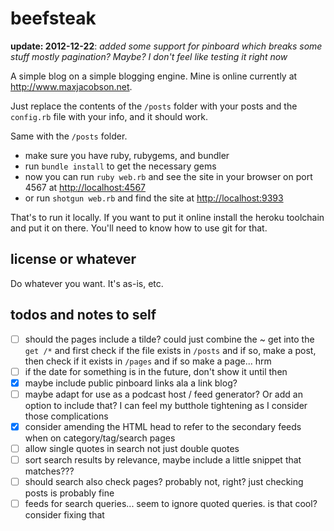 # beefsteak

**update: 2012-12-22**: *added some support for pinboard which breaks some stuff mostly pagination? Maybe? I don't feel like testing it right now*

A simple blog on a simple blogging engine. Mine is online currently at <http://www.maxjacobson.net>.

Just replace the contents of the `/posts` folder with your posts and the `config.rb` file with your info, and it should work.

Same with the `/posts` folder.

* make sure you have ruby, rubygems, and bundler
* run `bundle install` to get the necessary gems
* now you can run `ruby web.rb` and see the site in your browser on port 4567 at <http://localhost:4567>
* or run `shotgun web.rb` and find the site at <http://localhost:9393>

That's to run it locally. If you want to put it online install the heroku toolchain and put it on there. You'll need to know how to use git for that.

## license or whatever

Do whatever you want. It's as-is, etc.

## todos and notes to self

* [ ] should the pages include a tilde? could just combine the ~ get into the `get /*` and first check if the file exists in `/posts` and if so, make a post, then check if it exists in `/pages` and if so make a page... hrm
* [ ] if the date for something is in the future, don't show it until then
* [x] maybe include public pinboard links ala a link blog?
* [ ] maybe adapt for use as a podcast host / feed generator? Or add an option to include that? I can feel my butthole tightening as I consider those complications
* [x] consider amending the HTML head to refer to the secondary feeds when on category/tag/search pages
* [ ] allow single quotes in search not just double quotes
* [ ] sort search results by relevance, maybe include a little snippet that matches???
* [ ] should search also check pages? probably not, right? just checking posts is probably fine
* [ ] feeds for search queries... seem to ignore quoted queries. is that cool? consider fixing that
